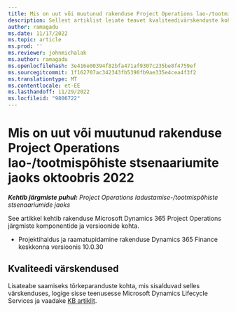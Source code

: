 ```yaml
---
title: Mis on uut või muutunud rakenduse Project Operations lao-/tootmispõhiste stsenaariumite jaoks oktoobris 2022
description: Sellest artiklist leiate teavet kvaliteedivärskenduste kohta, mis on saadaval Microsofti Dynamics 365 Project Operations 2022. aasta oktoobri väljaandes varu-/tootmispõhiste stsenaariumide jaoks.
author: ramagadu
ms.date: 11/17/2022
ms.topic: article
ms.prod: ''
ms.reviewer: johnmichalak
ms.author: ramagadu
ms.openlocfilehash: 3e416e00394f82bfa471af9307c235be8f4759ef
ms.sourcegitcommit: 1f162707ac342343fb5390fb9ae335e4cea4f3f2
ms.translationtype: MT
ms.contentlocale: et-EE
ms.lasthandoff: 11/29/2022
ms.locfileid: "9806722"
---
```

# <a name="whats-new-or-changed-in-project-operations-october-2022-for-stockedproduction-based-scenarios"></a>Mis on uut või muutunud rakenduse Project Operations lao-/tootmispõhiste stsenaariumite jaoks oktoobris 2022

_**Kehtib järgmiste puhul:** Project Operations ladustamise-/tootmispõhiste stsenaariumide jaoks_

See artikkel kehtib rakenduse Microsoft Dynamics 365 Project Operations järgmiste komponentide ja versioonide kohta.

- Projektihaldus ja raamatupidamine rakenduse Dynamics 365 Finance keskkonna versioonis 10.0.30

## <a name="quality-updates"></a>Kvaliteedi värskendused

Lisateabe saamiseks tõrkeparanduste kohta, mis sisalduvad selles värskenduses, logige sisse teenusesse Microsoft Dynamics Lifecycle Services ja vaadake [KB artiklit](https://fix.lcs.dynamics.com/Issue/Details?bugId=745468).